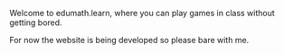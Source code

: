 Welcome to edumath.learn, where you can play games in class without getting bored. 

For now the website is being developed so please bare with me. 
